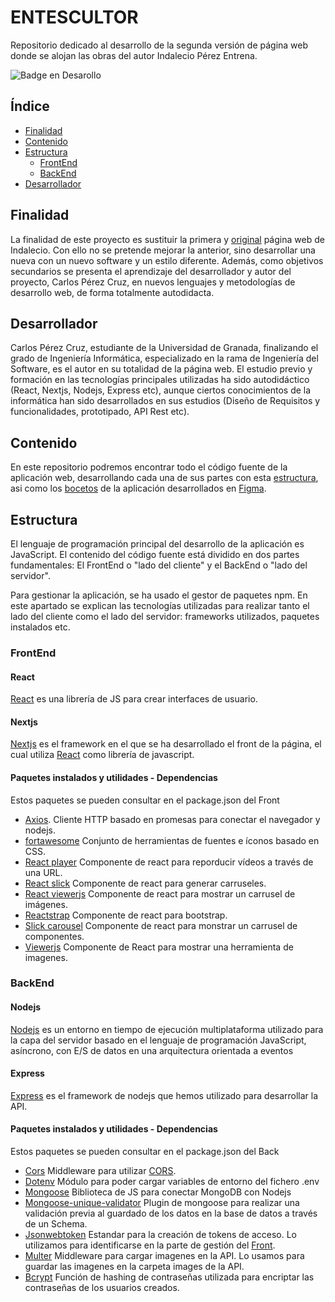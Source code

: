 # ENTESCULTOR
Repositorio dedicado al desarrollo de la segunda versión de página web donde se alojan las obras del autor Indalecio Pérez Entrena.

![Badge en Desarollo](https://img.shields.io/badge/STATUS-EN%20DESAROLLO-green)

## Índice
* [Finalidad](#Finalidad)
* [Contenido](#Contenido)
* [Estructura](#Estructura)
  * [FrontEnd](#FrontEnd)
  * [BackEnd](#BackEnd)
* [Desarrollador](#Desarrollador)

## Finalidad
La finalidad de este proyecto es sustituir la primera y [original](https://www.entescultor.com/) página web de Indalecio. Con ello no se pretende mejorar la anterior,
sino desarrollar una nueva con un nuevo software y un estilo diferente. Además, como objetivos secundarios se presenta el aprendizaje
del desarrollador y autor del proyecto, Carlos Pérez Cruz, en nuevos lenguajes y metodologías de desarrollo web, de forma totalmente
autodidacta.

## Desarrollador
Carlos Pérez Cruz, estudiante de la Universidad de Granada, finalizando el grado de Ingeniería Informática, especializado en la rama de Ingeniería del Software, es el autor en su totalidad de la página web.
El estudio previo y formación en las tecnologías principales utilizadas ha sido autodidáctico (React, Nextjs, Nodejs, Express etc), aunque ciertos conocimientos de la informática han sido desarrollados en sus estudios (Diseño de Requisitos y funcionalidades, prototipado, API Rest etc).

## Contenido
En este repositorio podremos encontrar todo el código fuente de la aplicación web, desarrollando cada una de sus partes con esta [estructura](#Estructura), asi como los [bocetos](/documentos/bocetos.pdf) de la aplicación desarrollados en [Figma](https://www.figma.com/).

## Estructura
El lenguaje de programación principal del desarrollo de la aplicación es JavaScript.
El contenido del código fuente está dividido en dos partes fundamentales: El FrontEnd o "lado del cliente" y el BackEnd o "lado del servidor".

Para gestionar la aplicación, se ha usado el gestor de paquetes npm.
En este apartado se explican las tecnologías utilizadas para realizar tanto el lado del cliente como el lado del servidor: frameworks utilizados, paquetes instalados etc.

### FrontEnd
#### React
[React](https://es.react.dev/) es una librería de JS para crear interfaces de usuario.

#### Nextjs
[Nextjs](https://nextjs.org/) es el framework en el que se ha desarrollado el front de la página, el cual utiliza [React](https://es.react.dev/) como librería de javascript.

#### Paquetes instalados y utilidades - Dependencias
Estos paquetes se pueden consultar en el package.json del Front

* [Axios](https://axios-http.com/). Cliente HTTP basado en promesas para conectar el navegador y nodejs.
* [fortawesome](https://fortawesome.com/) Conjunto de herramientas de fuentes e íconos basado en CSS.
* [React player](https://www.npmjs.com/package/react-player) Componente de react para reporducir vídeos a través de una URL.
* [React slick](https://www.npmjs.com/package/react-slick) Componente de react para generar carruseles.
* [React viewerjs](https://www.npmjs.com/package/react-viewerjs) Componente de react para mostrar un carrusel de imágenes.
* [Reactstrap](https://www.npmjs.com/package/reactstrap) Componente de react para bootstrap.
* [Slick carousel](https://www.npmjs.com/package/slick-carousel) Componente de react para monstrar un carrusel de componentes.
* [Viewerjs](https://www.npmjs.com/package/viewerjs) Componente de React para mostrar una herramienta de imagenes.

### BackEnd
#### Nodejs
[Nodejs](https://nodejs.org/es) es un entorno en tiempo de ejecución multiplataforma utilizado para la capa del servidor basado en el lenguaje de programación JavaScript, asíncrono, con E/S de datos en una arquitectura orientada a eventos

#### Express
[Express](https://expressjs.com/) es el framework de nodejs que hemos utilizado para desarrollar la API. 

#### Paquetes instalados y utilidades - Dependencias
Estos paquetes se pueden consultar en el package.json del Back

* [Cors](https://www.npmjs.com/package/cors) Middleware para utilizar [CORS](https://es.wikipedia.org/wiki/Intercambio_de_recursos_de_origen_cruzado).
* [Dotenv](https://www.npmjs.com/package/dotenv) Módulo para poder cargar variables de entorno del fichero .env  
* [Mongoose](https://mongoosejs.com/) Biblioteca de JS para conectar MongoDB con Nodejs
* [Mongoose-unique-validator](https://www.npmjs.com/package/mongoose-unique-validator) Plugin de mongoose para realizar una validación previa al guardado de los datos en la base de datos a través de un Schema. 
* [Jsonwebtoken](https://www.npmjs.com/package/jsonwebtoken) Estandar para la creación de tokens de acceso. Lo utilizamos para identificarse en la parte de gestión del [Front](#FrontEnd).
* [Multer](https://www.npmjs.com/package/multer) Middleware para cargar imagenes en la API. Lo usamos para guardar las imagenes en la carpeta images de la API. 
* [Bcrypt](https://www.npmjs.com/package/bcrypt) Función de hashing de contraseñas utilizada para encriptar las contraseñas de los usuarios creados.
